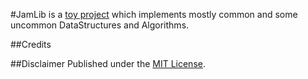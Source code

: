 #JamLib
is a [toy project](http://redsquirrel.com/dave/work/a2j/patterns/BreakableToys.html) which implements mostly common and some uncommon DataStructures and Algorithms.

##Credits


##Disclaimer
Published under the [MIT License](LICENSE).